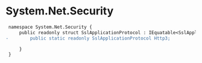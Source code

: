 # System.Net.Security

``` diff
 namespace System.Net.Security {
     public readonly struct SslApplicationProtocol : IEquatable<SslApplicationProtocol> {
-        public static readonly SslApplicationProtocol Http3;

     }
 }
```

